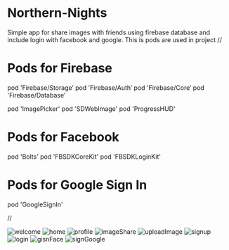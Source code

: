 # Northern-Nights
Simple app for share images with friends using firebase database and include login with facebook and google.
This is pods are used in project 
//
# Pods for Firebase
pod 'Firebase/Storage’
pod 'Firebase/Auth’
pod 'Firebase/Core’
pod 'Firebase/Database'



pod 'ImagePicker'
pod 'SDWebImage'
pod 'ProgressHUD'

# Pods for Facebook
pod 'Bolts'
pod 'FBSDKCoreKit'
pod 'FBSDKLoginKit'

# Pods for Google Sign In
pod 'GoogleSignIn'

//

![welcome](https://user-images.githubusercontent.com/34996617/65389343-7cf68480-dd55-11e9-9145-31835579e441.png)
![home](https://user-images.githubusercontent.com/34996617/65389344-7d8f1b00-dd55-11e9-9b11-bab7a235cc25.png)
![profile](https://user-images.githubusercontent.com/34996617/65389345-7d8f1b00-dd55-11e9-8f88-9908bb6284cb.png)
![imageShare](https://user-images.githubusercontent.com/34996617/65389347-7d8f1b00-dd55-11e9-90db-211dcd6e17a8.png)
![uploadImage](https://user-images.githubusercontent.com/34996617/65389348-7e27b180-dd55-11e9-9ec2-d599ff814315.png)
![signup](https://user-images.githubusercontent.com/34996617/65389349-7e27b180-dd55-11e9-82d2-454e64ad9087.png)
![login](https://user-images.githubusercontent.com/34996617/65389350-7ec04800-dd55-11e9-8e24-5ea4a03159d5.png)
![gisnFace](https://user-images.githubusercontent.com/34996617/65389351-7ec04800-dd55-11e9-9f09-29bce428a583.png)
![signGoogle](https://user-images.githubusercontent.com/34996617/65389352-7f58de80-dd55-11e9-8bdb-384b08dd9522.png)

